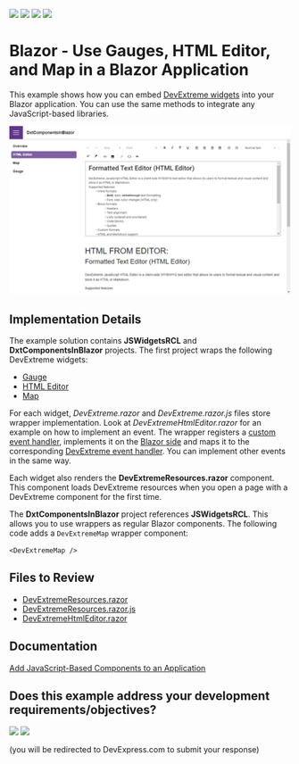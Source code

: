 <!-- default badges list -->
![](https://img.shields.io/endpoint?url=https://codecentral.devexpress.com/api/v1/VersionRange/460853146/23.1.4%2B)
[![](https://img.shields.io/badge/Open_in_DevExpress_Support_Center-FF7200?style=flat-square&logo=DevExpress&logoColor=white)](https://supportcenter.devexpress.com/ticket/details/T1069428)
[![](https://img.shields.io/badge/📖_How_to_use_DevExpress_Examples-e9f6fc?style=flat-square)](https://docs.devexpress.com/GeneralInformation/403183)
[![](https://img.shields.io/badge/💬_Leave_Feedback-feecdd?style=flat-square)](#does-this-example-address-your-development-requirementsobjectives)
<!-- default badges end -->
# Blazor - Use Gauges, HTML Editor, and Map in a Blazor Application

This example shows how you can embed [DevExtreme widgets](https://js.devexpress.com/Demos/WidgetsGallery/) into your Blazor application. You can use the same methods to integrate any JavaScript-based libraries.

![HTML Editor in DevExpress Blazor App](htmlEditor.png)

## Implementation Details

The example solution contains **JSWidgetsRCL** and **DxtComponentsInBlazor** projects. The first project wraps the following DevExtreme widgets:

* [Gauge](https://js.devexpress.com/Demos/WidgetsGallery/Demo/Gauges/Overview/jQuery/Light/)
* [HTML Editor](https://js.devexpress.com/Demos/WidgetsGallery/Demo/HtmlEditor/Overview/jQuery/Light/)
* [Map](https://js.devexpress.com/Demos/WidgetsGallery/Demo/VectorMap/Overview/jQuery/Light/)

For each widget, _DevExtreme<WidgetName>.razor_ and _DevExtreme<WidgetName>.razor.js_ files store wrapper implementation. Look at _DevExtremeHtmlEditor.razor_ for an example on how to implement an event. The wrapper registers a [custom event handler](./CS/DxtComponentsInBlazor/JSWidgetsRCL/EventHandlers.cs), implements it on the [Blazor side](./CS/DxtComponentsInBlazor/JSWidgetsRCL/DevExtremeComponents/DevExtremeHtmlEditor.razor#L21) and maps it to the corresponding [DevExtreme event handler](./CS/DxtComponentsInBlazor/JSWidgetsRCL/DevExtremeComponents/DevExtremeHtmlEditor.razor.js#L7). You can implement other events in the same way.

Each widget also renders the **DevExtremeResources.razor** component. This component loads DevExtreme resources when you open a page with a DevExtreme component for the first time.

The **DxtComponentsInBlazor** project references **JSWidgetsRCL**. This allows you to use wrappers as regular Blazor components. The following code adds a `DevExtremeMap` wrapper component:


```Razor
<DevExtremeMap />
```

## Files to Review

* [DevExtremeResources.razor](./CS/DxtComponentsInBlazor/JSWidgetsRCL/DevExtremeComponents/DevExtremeResources.razor)  
* [DevExtremeResources.razor.js](./CS/DxtComponentsInBlazor/JSWidgetsRCL/DevExtremeComponents/DevExtremeResources.razor.js)  
* [DevExtremeHtmlEditor.razor](./CS/DxtComponentsInBlazor/JSWidgetsRCL/DevExtremeComponents/DevExtremeHtmlEditor.razor)  

## Documentation

[Add JavaScript-Based Components to an Application](https://docs.devexpress.com/Blazor/403578/common-concepts/add-js-components-to-application)
<!-- feedback -->
## Does this example address your development requirements/objectives?

[<img src="https://www.devexpress.com/support/examples/i/yes-button.svg"/>](https://www.devexpress.com/support/examples/survey.xml?utm_source=github&utm_campaign=blazor-use-gauge-map-html-editor&~~~was_helpful=yes) [<img src="https://www.devexpress.com/support/examples/i/no-button.svg"/>](https://www.devexpress.com/support/examples/survey.xml?utm_source=github&utm_campaign=blazor-use-gauge-map-html-editor&~~~was_helpful=no)

(you will be redirected to DevExpress.com to submit your response)
<!-- feedback end -->
